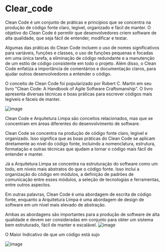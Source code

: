 # Clear_code

Clean Code é um conjunto de práticas e princípios que se concentra na produção de código fonte claro, legível, organizado e fácil de manter. O objetivo do Clean Code é permitir que desenvolvedores criem software de alta qualidade, que seja fácil de entender, modificar e testar.

Algumas das práticas do Clean Code incluem o uso de nomes significativos para variáveis, funções e classes, o uso de funções pequenas e focadas em uma única tarefa, a eliminação de código redundante e a manutenção de um estilo de código consistente em todo o projeto. Além disso, o Clean Code enfatiza a importância de comentários e documentação claros, para ajudar outros desenvolvedores a entender o código.

O conceito de Clean Code foi popularizado por Robert C. Martin em seu livro "Clean Code: A Handbook of Agile Software Craftsmanship". O livro apresenta diversas técnicas e boas práticas para escrever códigos mais legíveis e fáceis de manter.

![image](https://user-images.githubusercontent.com/14266075/226640772-06421a46-cf7b-49ee-9402-57a9b3338c40.png)

Clean Code e Arquitetura Limpa são conceitos relacionados, mas que se concentram em áreas diferentes do desenvolvimento de software.

Clean Code se concentra na produção de código fonte claro, legível e organizado. Isso significa que as boas práticas do Clean Code se aplicam diretamente ao nível do código fonte, incluindo a nomenclatura, estrutura, formatação e outras técnicas que ajudam a tornar o código mais fácil de entender e manter.

Já a Arquitetura Limpa se concentra na estruturação do software como um todo, em níveis mais abstratos do que o código fonte. Isso inclui a organização do código em módulos, a definição de padrões de comunicação entre esses módulos, a seleção de tecnologias e ferramentas, entre outros aspectos.

Em outras palavras, Clean Code é uma abordagem de escrita de código fonte, enquanto a Arquitetura Limpa é uma abordagem de design de software em um nível mais elevado de abstração.

Ambas as abordagens são importantes para a produção de software de alta qualidade e devem ser consideradas em conjunto para obter um sistema bem estruturado, fácil de manter e escalável.
![image](https://user-images.githubusercontent.com/14266075/226642740-d07cd219-2838-4218-a418-52b34010d3a2.png)

 O Maior Indicativo de que um código está sujo
 
 ![image](https://user-images.githubusercontent.com/14266075/226649411-eb62fb9e-da90-4fd6-b3de-4fdcd9fe61d1.png)



